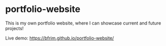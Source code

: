 # portfolio-website

This is my own portfolio website, where I can showcase current and future projects!

Live demo: https://bfrim.github.io/portfolio-website/
